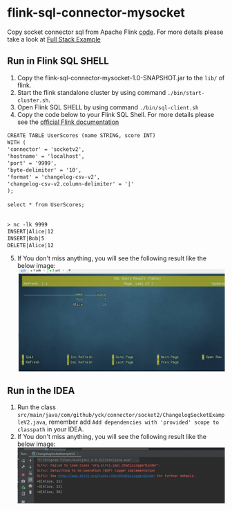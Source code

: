 # flink-sql-connector-mysocket
Copy socket connector sql from Apache Flink [code](https://github.com/apache/flink/blob/master/flink-examples/flink-examples-table/src/main/java/org/apache/flink/table/examples/java/connectors/SocketDynamicTableFactory.java).
For more details please take a look at [Full Stack Example](https://nightlies.apache.org/flink/flink-docs-master/docs/dev/table/sourcessinks/#full-stack-example)

## Run in Flink SQL SHELL
1. Copy the flink-sql-connector-mysocket-1.0-SNAPSHOT.jar to the `lib/` of flink.
2. Start the flink standalone cluster by using command `./bin/start-cluster.sh`.
3. Open Flink SQL SHELL by using command `./bin/sql-client.sh`
4. Copy the code below to your Flink SQL Shell. For more details please see the [official Flink documentation](https://nightlies.apache.org/flink/flink-docs-master/docs/dev/table/sourcessinks/#full-stack-example)
```shell
CREATE TABLE UserScores (name STRING, score INT)
WITH (
'connector' = 'socketv2',
'hostname' = 'localhost',
'port' = '9999',
'byte-delimiter' = '10',
'format' = 'changelog-csv-v2',
'changelog-csv-v2.column-delimiter' = '|'
);

select * from UserScores;
```
```shell

> nc -lk 9999
INSERT|Alice|12
INSERT|Bob|5
DELETE|Alice|12
```
5. If You don't miss anything, you will see the following result like the below image:
![](img/result.png)

## Run in the IDEA
1. Run the class `src/main/java/com/github/yck/connector/socket2/ChangelogSocketExampleV2.java`, remember add `Add dependencies with 'provided' scope to classpath` in your IDEA.
2. If You don't miss anything, you will see the following result like the below image:
![](img/result_in_idea.png)